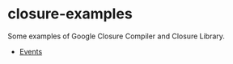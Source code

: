 # closure-examples

Some examples of Google Closure Compiler and Closure Library.

* [Events](src/events)
